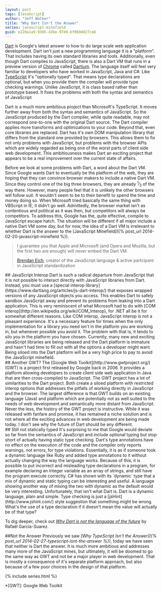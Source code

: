 ```yaml
---
layout: post
tags: [JavaScript]
author: "Jeff Walker"
title: "Why Dart Isn't the Answer"
series: javascript-minefield
guid: e228a1a9-9305-43be-9749-bf0694827ca6
---
```


[Dart](https://www.dartlang.org) is Google's latest answer to how to do large scale web application development.  Dart isn't just a new programming language it is a "platform".  That includes having its own standard libraries and tools.  Additionally, even though Dart compiles to JavaScript, there is also a Dart VM that runs in a preview version of [Chrome](https://www.google.com/chrome) called [Dartium](https://www.dartlang.org/tools/dartium/).  The language itself will feel very familiar to developers who have worked in JavaScript, Java and C#.  Like [TypeScript](http://www.typescriptlang.org) it's "optionally typed".  That means type declarations are optional, but when you provide them the compiler will provide type checking warnings.  Unlike JavaScript, it is class based rather than prototype based. It fixes the problems with both the syntax and semantics of JavaScript

Dart is a much more ambitious project than Microsoft's TypeScript.  It moves further away from both the syntax and semantics of JavaScript.  So the JavaScript produced by the Dart compiler, while quite readable, may not correspond one-to-one with the original Dart source.  The Dart compiler applies more transforms and optimizations to your code.  Beyond that, even core libraries are replaced.  Dart has it's own DOM manipulation library that differs from the standard one provided by browsers.  This allows them to fix not only problems with JavaScript, but problems with the browser APIs which are widely regarded as being one of the worst parts of client side web development. This ambitiousness makes Dart an exciting project that appears to be a real improvement over the current state of affairs.  

Before we look at some problems with Dart, a word about the Dart VM.  Since Google wants Dart to eventually be the platform of the web, they are hoping that they can convince browser makers to include a native Dart VM.  Since they control one of the big three browsers, they are already <sup>1</sup>&frasl;<sub>3</sub> of the way there.  However, many people feel that it is unlikely the other browsers will follow suit.  It wouldn't seem to be to their benefit to spend the time and money doing so.  When Microsoft tried basically the same thing with VBScript in IE, it didn't go well.  Admittedly, the browser market isn't as contentious and political as it was then, but competitors will always be competitors.  To address this, Google has the, quite effective, compile to JavaScript escape hatch.  The situation will be different if all major include a native Dart VM some day, but for now, the idea of a Dart VM is irrelevant to whether Dart is the answer to the [JavaScript Minefield]({% post_url 2014-02-20-javascript-minefield %}).

>I guarantee you that Apple and Microsoft (and Opera and Mozilla, but the first two are enough) will *never* embed the Dart VM.
>
><footer><a href="https://news.ycombinator.com/item?id=2982949">Brendan Eich</a>, creator of the JavaScript language & active partcipant in JavaScript standardization</footer>

<section markdown="1">
## JavaScript Interop
Dart is such a radical departure from JavaScript that it is not possible to interact directly with JavaScript libraries from Dart.  Instead, you must use a [special interop library](https://www.dartlang.org/articles/js-dart-interop/) that exposes wrapped versions of any JavaScript objects you access.  This enables Dart to safely sandbox JavaScript away and prevent its problems from leaking into a Dart application.  This is very reminiscent of what Microsoft had to do with [COM interop](http://en.wikipedia.org/wiki/COM_Interop), for .NET all be it for somewhat different reasons.  Like COM interop, JavaScript interop is not a pleasant experience.  It's a necessary feature for times when the only implementation for a library you need isn't in the platform you are working in, but whenever possible you avoid it.  The problem with that is, it tends to silo you in the platform you have chosen.  Currently, many new and exciting JavaScript libraries are being released and the Dart platform is immature and hasn't had time to fill out with all the options a developer might want.  Being siloed into the Dart platform will be a very high price to pay to avoid the JavaScript minefield.
</section>

<section markdown="1">
## Another GWT?
The [Google Web Toolkit](http://www.gwtproject.org/) (GWT) is a project first released by Google back in 2006.  It provides a platform allowing developers to create client side web application in Java that are then cross-compiled to JavaScript.  The GWT project has a lot of similarities to the Dart project.  Both create a siloed platform with restricted interop options that addresses the pitfalls of working directly in JavaScript and the browser.  The largest difference is that GWT builds on an existing language (Java) and platform which are potentially not as well suited to the needs of web development and semantically more distant from JavaScript.  Never the less, the history of the GWT project is instructive.  While it was released with fanfare and promise, it has remained a niche solution and is not where all the exciting advances in web development are being made today. I don't see why the future of Dart should be any different. 
</section>

<section markdown="1">
## Still not statically typed
It's surprising to me that Google would deviate so far from the semantics of JavaScript and include optional typing but stop short of actually having static type checking.  Dart's type annotations have no effect on the execution of the code and the compiler only reports warnings, not errors, for type violations.  Essentially, it is as if someone took a dynamic language like Ruby and added type annotations to it without actually changing the way the language works.  Because of this, it is possible to put incorrect and misleading type declarations in a program, for example declaring an integer variable as an array of strings, and still have the program execute correctly.  C# has shown with its `dynamic` type that a mix of dynamic and static typing can be interesting and useful.  A language showing another way of mixing the two with dynamic as the default would be very interesting.  Unfortunately, that isn't what Dart is.  Dart is a dynamic language, plain and simple.  Type checking is just a [jsHint](http://www.jshint.com/) style suggestion that something might be wrong.  What's the use of a type declaration if it doesn't mean the value will actually be of that type?

To dig deeper, check out <cite markdown="1">[Why Dart is not the language of the future](http://blogs.perl.org/users/rafael_garcia-suarez/2011/10/why-dart-is-not-the-language-of-the-future.html)</cite> by Rafaël Garcia-Suarez.
</section>

<section markdown="1">
##Not the Answer
Previously we saw <cite>[Why TypeScript Isn't the Answer]({% post_url 2014-02-27-typescript-isnt-the-answer %})</cite>, today we have seen that neither is Dart the answer.  It is much more ambitious and addresses many more of the JavaScript mines, but ultimately, it will be doomed to go the same way as GWT and not be a major player in web development. That is mostly a consequence of it's separate platform approach, but also because of a few poor choices in the design of that platform.
</section>

{% include series.html %}

*[GWT]: Google Web Toolkit